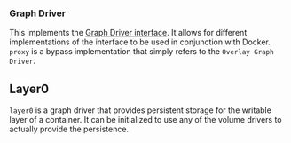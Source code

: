 ### Graph Driver

This implements the [Graph Driver interface](https://github.com/docker/docker/blob/master/daemon/graphdriver/driver.go).
It allows for different implementations of the interface to be used in conjunction with Docker.  `proxy` is a bypass implementation that simply refers to the `Overlay Graph Driver`.

## Layer0
`layer0` is a graph driver that provides persistent storage for the writable layer of a container.  It can be initialized to use any of the volume drivers to actually provide the persistence.
